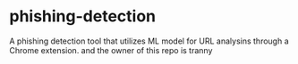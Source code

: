 # phishing-detection
A phishing detection tool that utilizes ML model for URL analysins through a Chrome extension. and the owner of this repo is tranny
